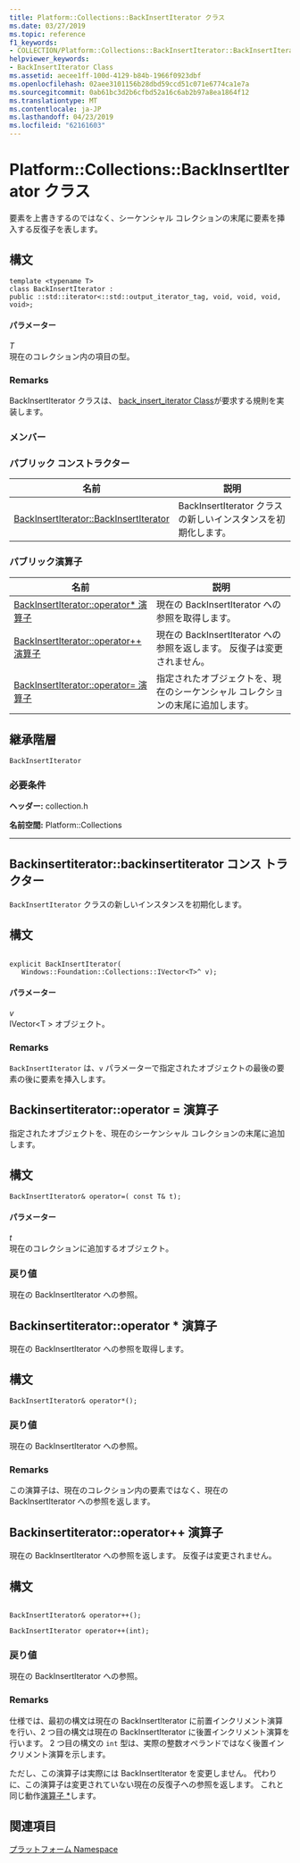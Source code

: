 ```yaml
---
title: Platform::Collections::BackInsertIterator クラス
ms.date: 03/27/2019
ms.topic: reference
f1_keywords:
- COLLECTION/Platform::Collections::BackInsertIterator::BackInsertIterator
helpviewer_keywords:
- BackInsertIterator Class
ms.assetid: aecee1ff-100d-4129-b84b-1966f0923dbf
ms.openlocfilehash: 02aee3101156b28dbd59ccd51c071e6774ca1e7a
ms.sourcegitcommit: 0ab61bc3d2b6cfbd52a16c6ab2b97a8ea1864f12
ms.translationtype: MT
ms.contentlocale: ja-JP
ms.lasthandoff: 04/23/2019
ms.locfileid: "62161603"
---
```

# <a name="platformcollectionsbackinsertiterator-class"></a>Platform::Collections::BackInsertIterator クラス

要素を上書きするのではなく、シーケンシャル コレクションの末尾に要素を挿入する反復子を表します。

## <a name="syntax"></a>構文

```
template <typename T>
class BackInsertIterator :
public ::std::iterator<::std::output_iterator_tag, void, void, void, void>;
```

#### <a name="parameters"></a>パラメーター

*T*<br/>
現在のコレクション内の項目の型。

### <a name="remarks"></a>Remarks

BackInsertIterator クラスは、 [back_insert_iterator Class](../standard-library/back-insert-iterator-class.md)が要求する規則を実装します。

### <a name="members"></a>メンバー

### <a name="public-constructors"></a>パブリック コンストラクター

|名前|説明|
|----------|-----------------|
|[BackInsertIterator::BackInsertIterator](#ctor)|BackInsertIterator クラスの新しいインスタンスを初期化します。|

### <a name="public-operators"></a>パブリック演算子

|名前|説明|
|----------|-----------------|
|[BackInsertIterator::operator* 演算子](#operator-dereference)|現在の BackInsertIterator への参照を取得します。|
|[BackInsertIterator::operator++ 演算子](#operator-increment)|現在の BackInsertIterator への参照を返します。 反復子は変更されません。|
|[BackInsertIterator::operator= 演算子](#operator-assign)|指定されたオブジェクトを、現在のシーケンシャル コレクションの末尾に追加します。|

## <a name="inheritance-hierarchy"></a>継承階層

`BackInsertIterator`

### <a name="requirements"></a>必要条件

**ヘッダー:** collection.h

**名前空間:** Platform::Collections

---
## <a name="ctor"></a>  Backinsertiterator::backinsertiterator コンス トラクター

`BackInsertIterator` クラスの新しいインスタンスを初期化します。

## <a name="syntax"></a>構文

```

explicit BackInsertIterator(
   Windows::Foundation::Collections::IVector<T>^ v);
```

#### <a name="parameters"></a>パラメーター

*v*<br/>
IVector\<T > オブジェクト。

### <a name="remarks"></a>Remarks

`BackInsertIterator` は、`v` パラメーターで指定されたオブジェクトの最後の要素の後に要素を挿入します。

## <a name="operator-assign"></a>  Backinsertiterator::operator = 演算子

指定されたオブジェクトを、現在のシーケンシャル コレクションの末尾に追加します。

## <a name="syntax"></a>構文

```
BackInsertIterator& operator=( const T& t);
```

#### <a name="parameters"></a>パラメーター

*t*<br/>
現在のコレクションに追加するオブジェクト。

### <a name="return-value"></a>戻り値

現在の BackInsertIterator への参照。

## <a name="operator-dereference"></a>  Backinsertiterator::operator * 演算子

現在の BackInsertIterator への参照を取得します。

## <a name="syntax"></a>構文

```
BackInsertIterator& operator*();
```

### <a name="return-value"></a>戻り値

現在の BackInsertIterator への参照。

### <a name="remarks"></a>Remarks

この演算子は、現在のコレクション内の要素ではなく、現在の BackInsertIterator への参照を返します。

## <a name="operator-increment"></a>  Backinsertiterator::operator++ 演算子

現在の BackInsertIterator への参照を返します。 反復子は変更されません。

## <a name="syntax"></a>構文

```

BackInsertIterator& operator++();

BackInsertIterator operator++(int);
```

### <a name="return-value"></a>戻り値

現在の BackInsertIterator への参照。

### <a name="remarks"></a>Remarks

仕様では、最初の構文は現在の BackInsertIterator に前置インクリメント演算を行い、2 つ目の構文は現在の BackInsertIterator に後置インクリメント演算を行います。 2 つ目の構文の `int` 型は、実際の整数オペランドではなく後置インクリメント演算を示します。

ただし、この演算子は実際には BackInsertIterator を変更しません。 代わりに、この演算子は変更されていない現在の反復子への参照を返します。 これと同じ動作[演算子 *](#operator-dereference)します。

## <a name="see-also"></a>関連項目

[プラットフォーム Namespace](platform-namespace-c-cx.md)
